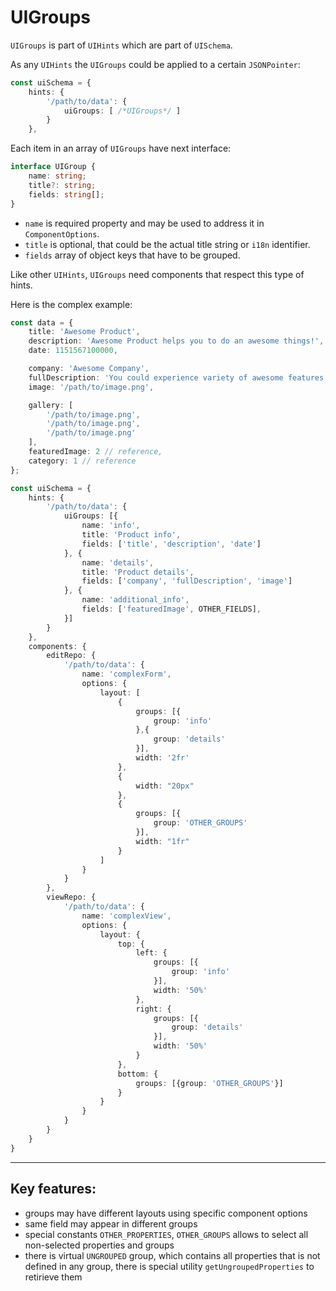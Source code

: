 # UIGroups

`UIGroups` is part of `UIHints` which are part of `UISchema`.

As any `UIHints` the `UIGroups` could be applied to a certain `JSONPointer`:

```TypeScript
const uiSchema = {
    hints: {
        '/path/to/data': {
            uiGroups: [ /*UIGroups*/ ]
        }
    },
```

Each item in an array of `UIGroups` have next interface:

```TypeScript
interface UIGroup {
    name: string;
    title?: string;
    fields: string[];
}
```

- `name` is required property and may be used to address it in `ComponentOptions`.
- `title` is optional, that could be the actual title string or `i18n` identifier.
- `fields` array of object keys that have to be grouped.

Like other `UIHints`, `UIGroups` need components that respect this type of hints.

Here is the complex example:

```TypeScript
const data = {
    title: 'Awesome Product',
    description: 'Awesome Product helps you to do an awesome things!',
    date: 1151567100000,

    company: 'Awesome Company',
    fullDescription: 'You could experience variety of awesome features with an awesome 42% discount!',
    image: '/path/to/image.png',

    gallery: [
        '/path/to/image.png',
        '/path/to/image.png',
        '/path/to/image.png'
    ],
    featuredImage: 2 // reference,
    category: 1 // reference
};

const uiSchema = {
    hints: {
        '/path/to/data': {
            uiGroups: [{
                name: 'info',
                title: 'Product info',
                fields: ['title', 'description', 'date']
            }, {
                name: 'details',
                title: 'Product details',
                fields: ['company', 'fullDescription', 'image']
            }, {
                name: 'additional_info',
                fields: ['featuredImage', OTHER_FIELDS],
            }]
        }
    },
    components: {
        editRepo: {
            '/path/to/data': {
                name: 'complexForm',
                options: {
                    layout: [
                        {
                            groups: [{
                                group: 'info'
                            },{
                                group: 'details'
                            }],
                            width: '2fr'
                        },
                        {
                            width: "20px"
                        },
                        {
                            groups: [{
                                group: 'OTHER_GROUPS'
                            }],
                            width: "1fr"
                        }
                    ]
                }
            }
        },
        viewRepo: {
            '/path/to/data': {
                name: 'complexView',
                options: {
                    layout: {
                        top: {
                            left: {
                                groups: [{
                                    group: 'info'
                                }],
                                width: '50%'
                            },
                            right: {
                                groups: [{
                                    group: 'details'
                                }],
                                width: '50%'
                            }
                        },
                        bottom: {
                            groups: [{group: 'OTHER_GROUPS'}]
                        }
                    }
                }
            }
        }
    }
}
```

---

## Key features:

- groups may have different layouts using specific component options
- same field may appear in different groups
- special constants `OTHER_PROPERTIES`, `OTHER_GROUPS` allows to select all non-selected properties and groups
- there is virtual `UNGROUPED` group, which contains all properties that is not defined in any group, there is special utility `getUngroupedProperties` to retirieve them
